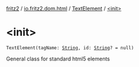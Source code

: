 [fritz2](../../index.md) / [io.fritz2.dom.html](../index.md) / [TextElement](index.md) / [&lt;init&gt;](./-init-.md)

# &lt;init&gt;

`TextElement(tagName: `[`String`](https://kotlinlang.org/api/latest/jvm/stdlib/kotlin/-string/index.html)`, id: `[`String`](https://kotlinlang.org/api/latest/jvm/stdlib/kotlin/-string/index.html)`? = null)`

General class for standard html5 elements

